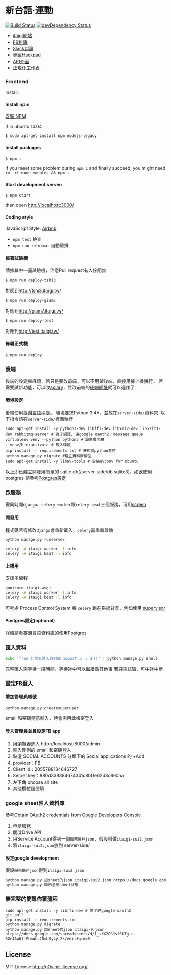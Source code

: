 
新台語·運動
===========
[![Build Status](https://travis-ci.org/g0v/itaigi.svg?branch=master)](https://travis-ci.org/g0v/itaigi)
[![devDependency Status](https://david-dm.org/g0v/itaigi/dev-status.svg)](https://david-dm.org/g0v/itaigi#info=devDependencies)

* [itaigi網站](http://itaigi.tw)
* [FB粉專](https://www.facebook.com/ukauitaigi/)
* [Slack討論](https://g0v-tw.slack.com/messages/itaigi/)
* [專案Hackpad](https://g0v.hackpad.com/moed7ct-taigi-neologism)
* [API介面](http://docs.tai5uan5gian5gi2phing5thai5.apiary.io/#)
* [正規化工作表](https://docs.google.com/spreadsheets/d/1_sXX2CGJsfSUTg-r-RGc4ApU1fPUmuLc2DmUSy4y_Zk)

### Frontend

Install:

#### Install npm
[安裝 NPM](https://github.com/nodejs-tw/nodejs-wiki-book/blob/master/zh-tw/node_npm.rst)

If in ubuntu 14.04
```bash
$ sudo apt-get install npm nodejs-legacy
```

#### Install packages
```bash
$ npm i
```
If you meet some problem during `npm i` and finally succeed, you might need `rm -rf node_modules && npm i`

#### Start development server:

```bash
$ npm start
```
then open <http://localhost:3000/>

#### Coding style
JavaScript Style: [Airbnb](https://github.com/airbnb/javascript)
  - `npm test` 檢查
  - `npm run reformat` 自動重排


#### 佈署試驗機
請揀其中一臺試驗機，注意Pull request有人佇用無
```bash
$ npm run deploy-tshi3
```
對應到<http://tshi3.itaigi.tw/>
```bash
$ npm run deploy-giam7
```
對應到<http://giam7.itaigi.tw/>
```bash
$ npm run deploy-test
```
對應到<http://test.itaigi.tw/>


#### 佈署正式機
```bash
$ npm run deploy
```


### 後端
後端的設定較麻煩，若只是要改前端，可以不用架後端，直接用線上機就行。
若需要試新功能，可以改[apiary](http://docs.tai5uan5gian5gi2phing5thai5.apiary.io/#)，並改前端的[後端網址](https://github.com/g0v/itaigi/blob/master/src/App/App.jsx#L14)就可以運作了

#### 環境設定
後端使用[臺灣言語平臺](https://github.com/sih4sing5hong5/tai5-uan5_gian5-gi2_phing5-tai5)。
環境要求Python 3.4+，並放在`server-side/`資料夾.
以下指令請在`server-side/`裡面執行
```python3
sudo apt-get install -y python3-dev libffi-dev libxml2-dev libxslt1-dev rabbitmq-server # 為了編譯, 連google oauth2, message queue
virtualenv venv --python python3 # 設置環境檔
. venv/bin/activate # 載入環境
pip install -r requirements.txt # 裝相關python套件
python manage.py migrate #建立資料庫欄位
sudo apt-get install -y libav-tools # 安裝avconv for Ubuntu
```
以上即已建立開發用簡單的 sqlite db(/server-side/db.sqlite3)，如欲使用 postgres 請參考[Postgres設定](https://github.com/g0v/itaigi#postgres設定optional)

### 跑服務
需同時開`django`、`celery worker`跟`celery beat`三個服務，可用[screen](https://blog.gtwang.org/linux/screen-command-examples-to-manage-linux-terminals/)

#### 開發用
程式碼若有修改`django`會重新載入，`celery`需重新啟動
```bash
python manage.py runserver
```
```bash
celery -A itaigi worker -l info
celery -A itaigi beat -l info
```

#### 上機用
支援多線程
```bash
gunicorn itaigi.wsgi
celery -A itaigi worker -l info
celery -A itaigi beat -l info
```
可考慮 Process Control System 將 `celery` 跑在系統背景，例如使用 [supervisor](http://supervisord.org/)

#### Postgres設定(optional)
詳情請看臺灣言語資料庫的[使用Postgres](http://tai5-uan5-gian5-gi2-tsu1-liau7-khoo3.readthedocs.org/zh_TW/latest/%E4%BD%BF%E7%94%A8Postgres.html)

### 匯入資料
```bash
echo 'from 佳怡表匯入資料庫 import 走 ; 走()' | python manage.py shell
```
完整匯入需等待一段時間，等待途中可以繼續做其他事
若只需試驗，可中途中斷

### 設定FB登入
#### 增加管理員帳號
```bash
python manage.py createsuperuser
```
email 和密碼隨意輸入，待會需用此帳密登入

#### 登入管理員並且設定FB app
1. 用瀏覽器進入 http://localhost:8000/admin
2. 輸入剛剛的 email 和密碼登入
3. 點選 SOCIAL ACCOUNTS 分類下的 Social applications 的 +Add
  1. provider：FB
  2. Client id：2055788134646727
  3. Secret key：880d339384674341c8bf1e62d8c8e0aa
  4. 左下角 choose all site
  5. 其他欄位隨便填

### google sheet匯入資料庫
參考[Obtain OAuth2 credentials from Google Developers Console](http://gspread.readthedocs.org/en/latest/oauth2.html)

1. 申請服務
2. 開啟Drive API
3. 用Service Account得到一個`服務帳戶json`，假設叫做`itaigi-sui2.json`
4. 將`itaigi-sui2.json`放到 server-side/

#### 設定google development
假設`服務帳戶json`得到`itaigi-sui2.json`
```bash
python manage.py 加sheet的json itaigi-sui2.json https://docs.google.com/spreadsheets/d/1_sXX2CGJsfSUTg-r-RGc4ApU1fPUmuLc2DmUSy4y_Zk/edit#gid=0
python manage.py 顯示全部sheet狀態
```

### 無完整的簡單佈署流程
```
sudo apt-get install -y libffi-dev # 為了連google oauth2
git pull
pip install -r requirements.txt
python manage.py migrate
python manage.py 加sheet的json itaigi-9.json https://docs.google.com/spreadsheets/d/1_sXX2CGJsfSUTg-r-RGc4ApU1fPUmuLc2DmUSy4y_Zk/edit#gid=0
```


License
-----------

MIT License <http://g0v.mit-license.org/>
